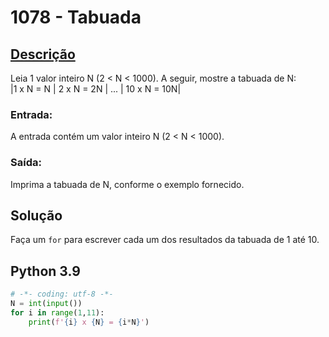 # 1078 - Tabuada

## [Descrição](https://www.beecrowd.com.br/judge/pt/problems/view/1078)

Leia 1 valor inteiro N (2 < N < 1000). A seguir, mostre a tabuada de N:      
|1 x N = N | 2 x N = 2N | ... | 10 x N = 10N|

### Entrada:
A entrada contém um valor inteiro N (2 < N < 1000).

### Saída:
Imprima a tabuada de N, conforme o exemplo fornecido.

## Solução

Faça um `for` para escrever cada um dos resultados da tabuada de 1 até 10.

## Python 3.9

```Python
# -*- coding: utf-8 -*-
N = int(input())
for i in range(1,11):
    print(f'{i} x {N} = {i*N}')
```
